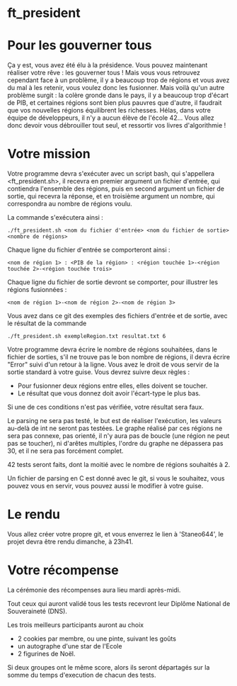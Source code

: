 # ft_president

# Pour les gouverner tous

Ça y est, vous avez été élu à la présidence. Vous pouvez maintenant réaliser votre rêve : les gouverner tous !
Mais vous vous retrouvez cependant face à un problème, il y a beaucoup trop de régions et vous avez du mal à les retenir, vous voulez donc les fusionner. Mais voilà qu'un autre problème surgit : la colère gronde dans le pays, il y a beaucoup trop d'écart de PIB, et certaines régions sont bien plus pauvres que d'autre, il faudrait que vos nouvelles régions équilibrent les richesses. Hélas, dans votre équipe de développeurs, il n'y a aucun élève de l'école 42... Vous allez donc devoir vous débrouiller tout seul, et ressortir vos livres d'algorithmie !

# Votre mission

Votre programme devra s'exécuter avec un script bash, qui s'appellera <ft_president.sh>, il recevra en premier argument un fichier d'entrée, qui contiendra l'ensemble des régions, puis en second argument un fichier de sortie, qui recevra la réponse, et en troisième argument un nombre, qui correspondra au nombre de régions voulu.
  
  La commande s'exécutera ainsi : 
	
```./ft_president.sh <nom du fichier d'entrée> <nom du fichier de sortie> <nombre de régions>```

  Chaque ligne du fichier d'entrée se comporteront ainsi :
	
```<nom de région 1> : <PIB de la région> : <région touchée 1>-<région touchée 2>-<région touchée trois>```

  Chaque ligne du fichier de sortie devront se comporter, pour illustrer les régions fusionnées :
	
```<nom de région 1>-<nom de région 2>-<nom de région 3>```

Vous avez dans ce git des exemples des fichiers d'entrée et de sortie, avec le résultat de la commande

```./ft_president.sh exempleRegion.txt resultat.txt 6```

Votre programme devra écrire le nombre de régions souhaitées, dans le fichier de sorties, s'il ne trouve pas le bon nombre de régions, il devra écrire "Error" suivi d'un retour à la ligne. Vous avez le droit de vous servir de la sortie standard à votre guise. Vous devrez suivre deux règles :
  * Pour fusionner deux régions entre elles, elles doivent se toucher.
  * Le résultat que vous donnez doit avoir l'écart-type le plus bas.

Si une de ces conditions n'est pas vérifiée, votre résultat sera faux.


  Le parsing ne sera pas testé, le but est de réaliser l'exécution, les valeurs au-delà de int ne seront pas testées.
  Le graphe réalisé par ces régions ne sera pas connexe, pas orienté, il n'y aura pas de boucle (une région ne peut pas se toucher), ni d'arêtes multiples, l'ordre du graphe ne dépassera pas 30, et il ne sera pas forcément complet.

  42 tests seront faits, dont la moitié avec le nombre de régions souhaités à 2.
  
  Un fichier de parsing en C est donné avec le git, si vous le souhaitez, vous pouvez vous en servir, vous pouvez aussi le modifier à votre guise. 
  
  # Le rendu
  
  Vous allez créer votre propre git, et vous enverrez le lien à 'Staneo644', le projet devra être rendu dimanche, à 23h41.
  
  
  # Votre récompense
  
  La cérémonie des récompenses aura lieu mardi après-midi.
  
  Tout ceux qui auront validé tous les tests recevront leur Diplôme National de Souveraineté (DNS).
  
  Les trois meilleurs participants auront au choix
  * 2 cookies par membre, ou une pinte, suivant les goûts
  * un autographe d'une star de l'Ecole
  * 2 figurines de Noël.
  
  Si deux groupes ont le même score, alors ils seront départagés sur la somme du temps d'execution de chacun des tests.
